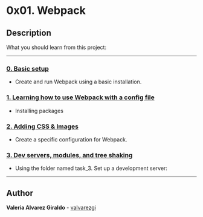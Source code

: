 # 0x01. Webpack

## Description

What you should learn from this project:

---

### [0. Basic setup](./task_0/package.json)

* Create and run Webpack using a basic installation.

### [1. Learning how to use Webpack with a config file](./task_1/js/dashboard_main.js)

* Installing packages

### [2. Adding CSS & Images](./task_2/package.json)

* Create a specific configuration for Webpack.

### [3. Dev servers, modules, and tree shaking](./task_3/modules/body/body.css)

* Using the folder named task_3. Set up a development server:

---

## Author

**Valeria Alvarez Giraldo** - [valvarezgi](https://github.com/valvarezgi)
